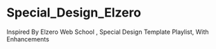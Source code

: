 # Special_Design_Elzero
Inspired By Elzero Web School , Special Design Template Playlist, With Enhancements
